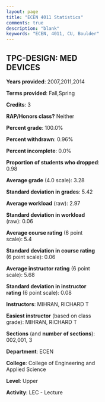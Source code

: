 ```yaml
---
layout: page
title: "ECEN 4011 Statistics"
comments: true
description: "blank"
keywords: "ECEN, 4011, CU, Boulder"
--- 
```

<head>
<script src="https://ajax.googleapis.com/ajax/libs/jquery/2.1.3/jquery.min.js"></script>
<script src="https://dl.dropboxusercontent.com/s/pc42nxpaw1ea4o9/highcharts.js?dl=0"></script>
<!-- <script src="../assets/js/highcharts.js"></script> -->
<style type="text/css">@font-face {
	font-family: "Bebas Neue";
	src: url(https://www.filehosting.org/file/details/544349/BebasNeue%20Regular.otf) format("opentype");
	}
	h1.Bebas { 
		font-family: "Bebas Neue", Verdana, Tahoma;
	}
</style>
</head>
<body>
	<div id="container" style="float: right; width: 45%; height: 88%; margin-left: 2.5%; margin-right: 2.5%;"></div>
	<script language="JavaScript">
		$(document).ready(function() {
		var chart = {type: 'column'};
		var title = {text: 'Grade Distribution'};
		var xAxis = {categories: ['A','B','C','D','F'],crosshair: true};
		var yAxis = {min: 0,title: {text: 'Percentage'}};
		var tooltip = {headerFormat: '<center><b><span style="font-size:20px">{point.key}</span></b></center>',
		               pointFormat: '<td style="padding:0"><b>{point.y:.1f}%</b></td>',
		               footerFormat: '</table>',shared: true,useHTML: true};
		var plotOptions = {column: {pointPadding: 0.0,borderWidth: 0}};  
		var credits = {enabled: false};var series= [{name: 'Percent',data: [46.53,38.61,13.86,0.99,0.0,]}];
		var json = {};
		json.chart = chart;
		json.title = title;
		json.tooltip = tooltip;
		json.xAxis = xAxis;
		json.yAxis = yAxis;  
		json.series = series;
		json.plotOptions = plotOptions;  
		json.credits = credits;
		$('#container').highcharts(json);
	});
	</script>
</body>
			   
## TPC-DESIGN: MED DEVICES

**Years provided**: 2007,2011,2014

**Terms provided**: Fall,Spring

**Credits**: 3

**RAP/Honors class?** Neither

**Percent grade**: 100.0%

**Percent withdrawn**: 0.96%

**Percent incomplete**: 0.0%

**Proportion of students who dropped**: 0.98

**Average grade** (4.0 scale): 3.28

**Standard deviation in grades**: 5.42

**Average workload** (raw): 2.97

**Standard deviation in workload** (raw): 0.06

**Average course rating** (6 point scale): 5.4

**Standard deviation in course rating** (6 point scale): 0.06

**Average instructor rating** (6 point scale): 5.68

**Standard deviation in instructor rating** (6 point scale): 0.08

**Instructors**: MIHRAN, RICHARD T

**Easiest instructor** (based on class grade): MIHRAN, RICHARD T

**Sections** (and **number of sections**): 002,001, 3

**Department**: ECEN

**College**: College of Engineering and Applied Science

**Level**: Upper

**Activity**: LEC - Lecture